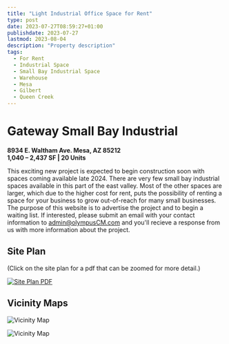 ```yaml
---
title: "Light Industrial Office Space for Rent"
type: post
date: 2023-07-27T08:59:27+01:00
publishdate: 2023-07-27
lastmod: 2023-08-04
description: "Property description"
tags:
  - For Rent
  - Industrial Space
  - Small Bay Industrial Space
  - Warehouse
  - Mesa
  - Gilbert
  - Queen Creek
---
```


# Gateway Small Bay Industrial

**8934 E. Waltham Ave. Mesa, AZ 85212**\
**1,040 – 2,437 SF | 20 Units**

This exciting new project is expected to begin construction soon with spaces coming available late 2024. There are very few small bay industrial spaces available in this part of the east valley. Most of the other spaces are larger, which due to the higher cost for rent, puts the possibility of renting a space for your business to grow out-of-reach for many small businesses. The purpose of this website is to advertise the project and to begin a waiting list. If interested, please submit an email with your contact information to [admin@olympusCM.com](mailto:admin@olympusCM.com) and you'll recieve a response from us with more information about the project.

## Site Plan

(Click on the site plan for a pdf that can be zoomed for more detail.)

[![Site Plan PDF](/images/site_plan.png)](/pdfs/site_plan.pdf)

## Vicinity Maps

![Vicinity Map](/images/vicinity_map_1.png)

![Vicinity Map](/images/vicinity_map_2.png)
